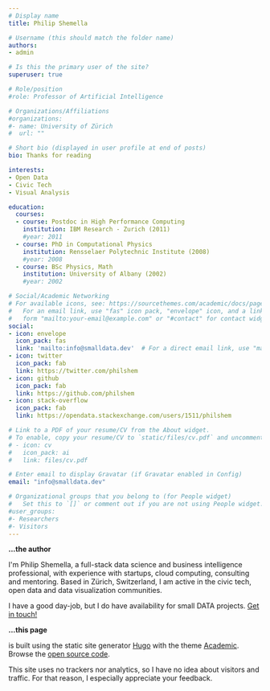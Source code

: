 ```yaml
---
# Display name
title: Philip Shemella

# Username (this should match the folder name)
authors:
- admin

# Is this the primary user of the site?
superuser: true

# Role/position
#role: Professor of Artificial Intelligence

# Organizations/Affiliations
#organizations:
#- name: University of Zürich
#  url: ""

# Short bio (displayed in user profile at end of posts)
bio: Thanks for reading

interests:
- Open Data
- Civic Tech
- Visual Analysis

education:
  courses:
  - course: Postdoc in High Performance Computing
    institution: IBM Research - Zurich (2011)
    #year: 2011
  - course: PhD in Computational Physics
    institution: Rensselaer Polytechnic Institute (2008)
    #year: 2008
  - course: BSc Physics, Math
    institution: University of Albany (2002)
    #year: 2002

# Social/Academic Networking
# For available icons, see: https://sourcethemes.com/academic/docs/page-builder/#icons
#   For an email link, use "fas" icon pack, "envelope" icon, and a link in the
#   form "mailto:your-email@example.com" or "#contact" for contact widget.
social:
- icon: envelope
  icon_pack: fas
  link: 'mailto:info@smalldata.dev'  # For a direct email link, use "mailto:test@example.org".
- icon: twitter
  icon_pack: fab
  link: https://twitter.com/philshem
- icon: github
  icon_pack: fab
  link: https://github.com/philshem
- icon: stack-overflow
  icon_pack: fab
  link: https://opendata.stackexchange.com/users/1511/philshem

# Link to a PDF of your resume/CV from the About widget.
# To enable, copy your resume/CV to `static/files/cv.pdf` and uncomment the lines below.
# - icon: cv
#   icon_pack: ai
#   link: files/cv.pdf

# Enter email to display Gravatar (if Gravatar enabled in Config)
email: "info@smalldata.dev"

# Organizational groups that you belong to (for People widget)
#   Set this to `[]` or comment out if you are not using People widget.
#user_groups:
#- Researchers
#- Visitors
---
```



**...the author**

I'm Philip Shemella, a full-stack data science and business intelligence professional, with experience with startups, cloud computing, consulting and mentoring. Based in Zürich, Switzerland, I am active in the civic tech, open data and data visualization communities.

I have a good day-job, but I do have availability for small DATA projects. [Get in touch!](/#contact)

**...this page**

is built using the static site generator [Hugo](https://github.com/gohugoio/hugo) with the theme [Academic](https://github.com/gcushen/hugo-academic). Browse the [open source code](https://github.com/philshem/smalldata.github.io).

This site uses no trackers nor analytics, so I have no idea about visitors and traffic. For that reason, I especially appreciate your feedback.
